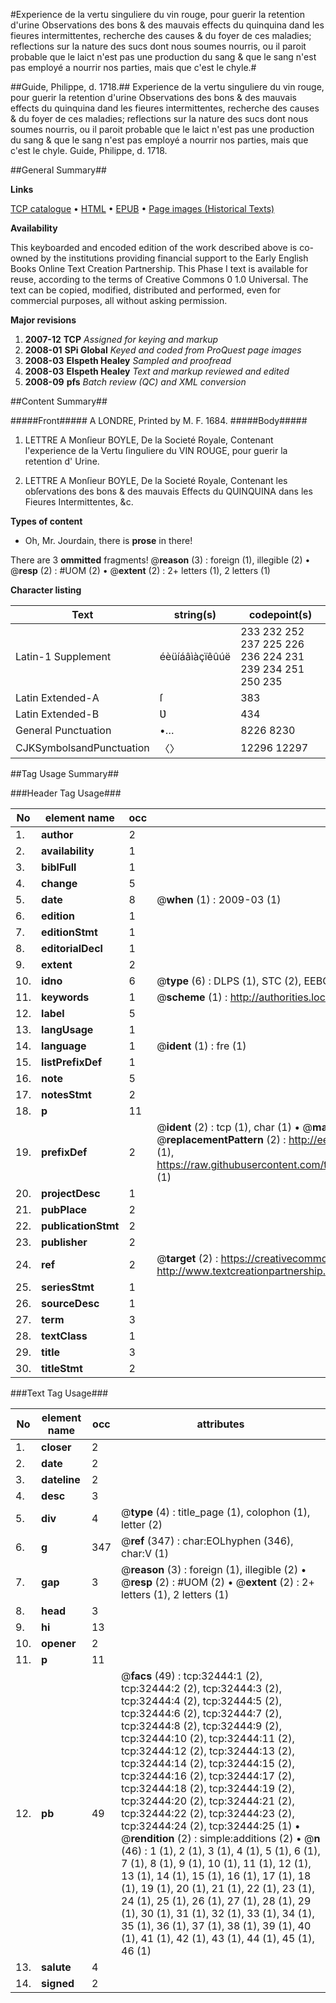 #Experience de la vertu singuliere du vin rouge, pour guerir la retention d'urine Observations des bons & des mauvais effects du quinquina dand les fieures intermittentes, recherche des causes & du foyer de ces maladies; reflections sur la nature des sucs dont nous soumes nourris, ou il paroit probable que le laict n'est pas une production du sang & que le sang n'est pas employé a nourrir nos parties, mais que c'est le chyle.#

##Guide, Philippe, d. 1718.##
Experience de la vertu singuliere du vin rouge, pour guerir la retention d'urine Observations des bons & des mauvais effects du quinquina dand les fieures intermittentes, recherche des causes & du foyer de ces maladies; reflections sur la nature des sucs dont nous soumes nourris, ou il paroit probable que le laict n'est pas une production du sang & que le sang n'est pas employé a nourrir nos parties, mais que c'est le chyle.
Guide, Philippe, d. 1718.

##General Summary##

**Links**

[TCP catalogue](http://www.ota.ox.ac.uk/tcp/)  • 
[HTML](http://tei.it.ox.ac.uk/tcp/Texts-HTML/free/A42/A42292.html)  • 
[EPUB](http://tei.it.ox.ac.uk/tcp/Texts-EPUB/free/A42/A42292.epub) • 
[Page images (Historical Texts)](https://data.historicaltexts.jisc.ac.uk/view?pubId=eebo-99828017e&pageId=eebo-99828017e-32444-1)

**Availability**

This keyboarded and encoded edition of the
	       work described above is co-owned by the institutions
	       providing financial support to the Early English Books
	       Online Text Creation Partnership. This Phase I text is
	       available for reuse, according to the terms of Creative
	       Commons 0 1.0 Universal. The text can be copied,
	       modified, distributed and performed, even for
	       commercial purposes, all without asking permission.

**Major revisions**

1. __2007-12__ __TCP__ *Assigned for keying and markup*
1. __2008-01__ __SPi Global__ *Keyed and coded from ProQuest page images*
1. __2008-03__ __Elspeth Healey__ *Sampled and proofread*
1. __2008-03__ __Elspeth Healey__ *Text and markup reviewed and edited*
1. __2008-09__ __pfs__ *Batch review (QC) and XML conversion*

##Content Summary##

#####Front#####
A LONDRE, Printed by M. F. 1684.
#####Body#####

1. LETTRE A Monſieur BOYLE, De la Societé Royale, Contenant l'experience de la Vertu ſinguliere du VIN ROUGE, pour guerir la retention d' Urine.

1. LETTRE A Monſieur BOYLE, De la Societé Royale, Contenant les obſervations des bons & des mauvais Effects du QUINQUINA dans les Fieures Intermittentes, &c.

**Types of content**

  * Oh, Mr. Jourdain, there is **prose** in there!

There are 3 **ommitted** fragments! 
 @__reason__ (3) : foreign (1), illegible (2)  •  @__resp__ (2) : #UOM (2)  •  @__extent__ (2) : 2+ letters (1), 2 letters (1)

**Character listing**


|Text|string(s)|codepoint(s)|
|---|---|---|
|Latin-1 Supplement|éèüíáâìàçïêûúë|233 232 252 237 225 226 236 224 231 239 234 251 250 235|
|Latin Extended-A|ſ|383|
|Latin Extended-B|Ʋ|434|
|General Punctuation|•…|8226 8230|
|CJKSymbolsandPunctuation|〈〉|12296 12297|

##Tag Usage Summary##

###Header Tag Usage###

|No|element name|occ|attributes|
|---|---|---|---|
|1.|__author__|2||
|2.|__availability__|1||
|3.|__biblFull__|1||
|4.|__change__|5||
|5.|__date__|8| @__when__ (1) : 2009-03 (1)|
|6.|__edition__|1||
|7.|__editionStmt__|1||
|8.|__editorialDecl__|1||
|9.|__extent__|2||
|10.|__idno__|6| @__type__ (6) : DLPS (1), STC (2), EEBO-CITATION (1), PROQUEST (1), VID (1)|
|11.|__keywords__|1| @__scheme__ (1) : http://authorities.loc.gov/ (1)|
|12.|__label__|5||
|13.|__langUsage__|1||
|14.|__language__|1| @__ident__ (1) : fre (1)|
|15.|__listPrefixDef__|1||
|16.|__note__|5||
|17.|__notesStmt__|2||
|18.|__p__|11||
|19.|__prefixDef__|2| @__ident__ (2) : tcp (1), char (1)  •  @__matchPattern__ (2) : ([0-9\-]+):([0-9IVX]+) (1), (.+) (1)  •  @__replacementPattern__ (2) : http://eebo.chadwyck.com/downloadtiff?vid=$1&page=$2 (1), https://raw.githubusercontent.com/textcreationpartnership/Texts/master/tcpchars.xml#$1 (1)|
|20.|__projectDesc__|1||
|21.|__pubPlace__|2||
|22.|__publicationStmt__|2||
|23.|__publisher__|2||
|24.|__ref__|2| @__target__ (2) : https://creativecommons.org/publicdomain/zero/1.0/ (1), http://www.textcreationpartnership.org/docs/. (1)|
|25.|__seriesStmt__|1||
|26.|__sourceDesc__|1||
|27.|__term__|3||
|28.|__textClass__|1||
|29.|__title__|3||
|30.|__titleStmt__|2||


###Text Tag Usage###

|No|element name|occ|attributes|
|---|---|---|---|
|1.|__closer__|2||
|2.|__date__|2||
|3.|__dateline__|2||
|4.|__desc__|3||
|5.|__div__|4| @__type__ (4) : title_page (1), colophon (1), letter (2)|
|6.|__g__|347| @__ref__ (347) : char:EOLhyphen (346), char:V (1)|
|7.|__gap__|3| @__reason__ (3) : foreign (1), illegible (2)  •  @__resp__ (2) : #UOM (2)  •  @__extent__ (2) : 2+ letters (1), 2 letters (1)|
|8.|__head__|3||
|9.|__hi__|13||
|10.|__opener__|2||
|11.|__p__|11||
|12.|__pb__|49| @__facs__ (49) : tcp:32444:1 (2), tcp:32444:2 (2), tcp:32444:3 (2), tcp:32444:4 (2), tcp:32444:5 (2), tcp:32444:6 (2), tcp:32444:7 (2), tcp:32444:8 (2), tcp:32444:9 (2), tcp:32444:10 (2), tcp:32444:11 (2), tcp:32444:12 (2), tcp:32444:13 (2), tcp:32444:14 (2), tcp:32444:15 (2), tcp:32444:16 (2), tcp:32444:17 (2), tcp:32444:18 (2), tcp:32444:19 (2), tcp:32444:20 (2), tcp:32444:21 (2), tcp:32444:22 (2), tcp:32444:23 (2), tcp:32444:24 (2), tcp:32444:25 (1)  •  @__rendition__ (2) : simple:additions (2)  •  @__n__ (46) : 1 (1), 2 (1), 3 (1), 4 (1), 5 (1), 6 (1), 7 (1), 8 (1), 9 (1), 10 (1), 11 (1), 12 (1), 13 (1), 14 (1), 15 (1), 16 (1), 17 (1), 18 (1), 19 (1), 20 (1), 21 (1), 22 (1), 23 (1), 24 (1), 25 (1), 26 (1), 27 (1), 28 (1), 29 (1), 30 (1), 31 (1), 32 (1), 33 (1), 34 (1), 35 (1), 36 (1), 37 (1), 38 (1), 39 (1), 40 (1), 41 (1), 42 (1), 43 (1), 44 (1), 45 (1), 46 (1)|
|13.|__salute__|4||
|14.|__signed__|2||
